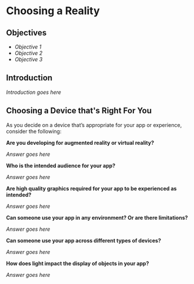 # Choosing a Reality

## Objectives

- *Objective 1*
- *Objective 2*
- *Objective 3*

## Introduction

*Introduction goes here*

## Choosing a Device that's Right For You

As you decide on a device that’s appropriate for your app or experience, consider the following:

**Are you developing for augmented reality or virtual reality?**

*Answer goes here*

**Who is the intended audience for your app?**

*Answer goes here*

**Are high quality graphics required for your app to be experienced as intended?**

*Answer goes here*

**Can someone use your app in any environment? Or are there limitations?**

*Answer goes here*

**Can someone use your app across different types of devices?**

*Answer goes here*

**How does light impact the display of objects in your app?**

*Answer goes here*